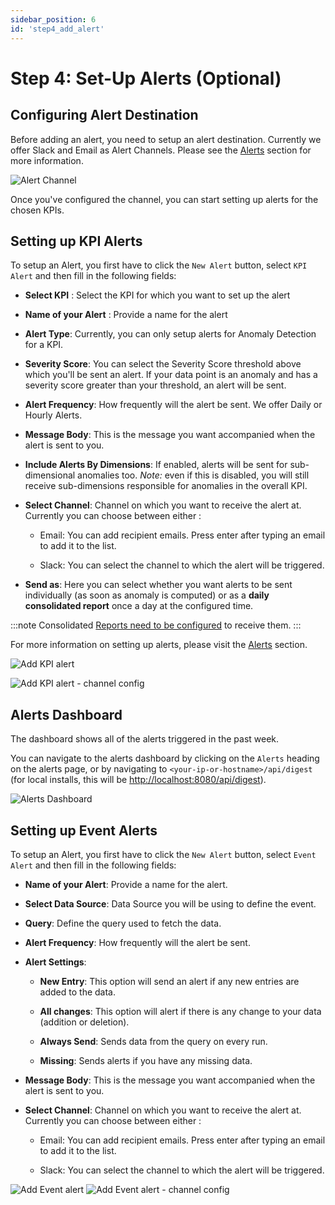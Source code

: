 ```yaml
---
sidebar_position: 6
id: 'step4_add_alert'
---
```

# Step 4: Set-Up Alerts (Optional)

## Configuring Alert Destination

Before adding an alert, you need to setup an alert destination. Currently we offer Slack and Email as Alert Channels. Please see the 
[Alerts](/Alerts/Alert_Destination.md) section for more information.

![Alert Channel](/img/Alerts/alertschannel.png)

Once you've configured the channel, you can start setting up alerts for the chosen KPIs.

## Setting up KPI Alerts

To setup an Alert, you first have to click the `New Alert` button, select `KPI Alert` and then fill in the following fields:

-   **Select KPI** : Select the KPI for which you want to set up the alert

-   **Name of your Alert** : Provide a name for the alert

-   **Alert Type**: Currently, you can only setup alerts for Anomaly Detection for a KPI. 

-   **Severity Score**: You can select the Severity Score threshold above which you'll be sent an alert. If your data point is an anomaly and has a severity score greater than your threshold, an alert will be sent.

-   **Alert Frequency**: How frequently will the alert be sent. We offer Daily or Hourly Alerts.

-   **Message Body**: This is the message you want accompanied when the alert is sent to you.

-   **Include Alerts By Dimensions**: If enabled, alerts will be sent for sub-dimensional anomalies too. *Note:* even if this is disabled, you will still receive sub-dimensions responsible for anomalies in the overall KPI.

-   **Select Channel**: Channel on which you want to receive the alert at. Currently you can choose between either :

    -   Email: You can add recipient emails. Press enter after typing an email to add it to the list.

    -   Slack: You can select the channel to which the alert will be triggered.

-  **Send as**: Here you can select whether you want alerts to be sent individually (as soon as anomaly is computed) or as a **daily consolidated report** once a day at the configured time.

:::note
Consolidated [Reports need to be configured](/Alerts/Alert_Report_Settings.md) to receive them.
:::

For more information on setting up alerts, please visit the [Alerts](/Alerts/Alert_Destination.md) section.

![Add KPI alert](/img/Alerts/add_alert_1.png)

![Add KPI alert - channel config](/img/Alerts/add_alert_2.png)

## Alerts Dashboard

The dashboard shows all of the alerts triggered in the past week.

You can navigate to the alerts dashboard by clicking on the `Alerts` heading on the alerts page, or by navigating to `<your-ip-or-hostname>/api/digest` (for local installs, this will be [http://localhost:8080/api/digest](http://localhost:8080/api/digest)).

![Alerts Dashboard](/img/Alerts/alerts_dashboard.png)

## Setting up Event Alerts

To setup an Alert, you first have to click the `New Alert` button, select `Event Alert` and then fill in the following fields:

-   **Name of your Alert**: Provide a name for the alert.

-   **Select Data Source**: Data Source you will be using to define the event.

-   **Query**: Define the query used to fetch the data.

-   **Alert Frequency**: How frequently will the alert be sent. 

-   **Alert Settings**: 
    
    - **New Entry**: This option will send an alert if any new entries are added to the data.
    
    - **All changes**: This option will alert if there is any change to your data (addition or deletion).
    
    - **Always Send**: Sends data from the query on every run. 
    
    - **Missing**: Sends alerts if you have any missing data.

-   **Message Body**: This is the message you want accompanied when the alert is sent to you.

-   **Select Channel**: Channel on which you want to receive the alert at. Currently you can choose between either :

    -   Email: You can add recipient emails. Press enter after typing an email to add it to the list.

    -   Slack: You can select the channel to which the alert will be triggered.

![Add Event alert](/img/Alerts/add_event_alert.png)
![Add Event alert - channel config](/img/Alerts/add_event_alert_2.png)





